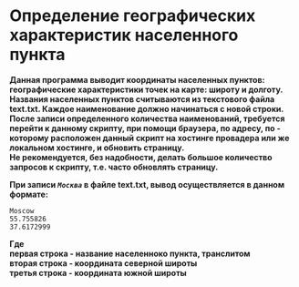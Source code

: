 Определение географических характеристик населенного пункта
=============================================================================================
**Данная программа выводит координаты населенных пунктов: географические характеристики точек 
на карте: широту и долготу.<br>
Названия населенных пунктов считываются из текстового файла text.txt. Каждое наименование 
должно начинаться с новой строки.<br>
После записи определенного количества наименований, требуется перейти к данному скрипту, при
помощи браузера, по адресу, по - которому расположен данный скрипт на хостинге провадера или
же локальном хостинге, и обновить страницу. <br>
Не рекомендуется, без надобности, делать большое количество запросов к скрипту, т.е. часто
обновлять страницу.<br>** 

**При записи _`Москва`_ в файле text.txt, вывод осуществляется в данном формате:**

    Moscow
    55.755826
    37.6172999
    
**Где <br>
первая строка - название населенноко пункта, транслитом <br>
вторая строка - координата северной широты <br>
третья строка - координата южной широты** 